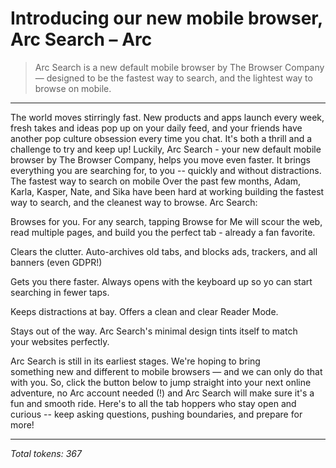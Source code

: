 # Introducing our new mobile browser, Arc Search – Arc

> Arc Search is a new default mobile browser by The Browser Company — designed to be the fastest way to search, and the lightest way to browse on mobile.


---

The world moves stirringly fast. New products and apps launch every week, fresh takes and ideas pop up on your daily feed, and your friends have another pop culture obsession every time you chat. It's both a thrill and a challenge to try and keep up!
Luckily, Arc Search - your new default mobile browser by The Browser Company, helps you move even faster. It brings everything you are searching for, to you -- quickly and without distractions.
The fastest way to search on mobile
Over the past few months, Adam, Karla, Kasper, Nate, and Sika have been hard at working building the fastest way to search, and the cleanest way to browse. Arc Search:


Browses for you. For any search, tapping Browse for Me will scour the web, read multiple pages, and build you the perfect tab - already a fan favorite.


Clears the clutter. Auto-archives old tabs, and blocks ads, trackers, and all banners (even GDPR!)


Gets you there faster. Always opens with the keyboard up so yo can start searching in fewer taps.


Keeps distractions at bay. Offers a clean and clear Reader Mode.


Stays out of the way. Arc Search's minimal design tints itself to match your websites perfectly.


Arc Search is still in its earliest stages. We're hoping to bring something new and different to mobile browsers — and we can only do that with you.
So, click the button below to jump straight into your next online adventure, no Arc account needed (!) and Arc Search will make sure it's a fun and smooth ride.
Here's to all the tab hoppers who stay open and curious -- keep asking questions, pushing boundaries, and prepare for more!

---
*Total tokens: 367*